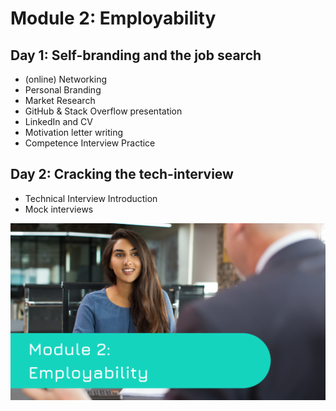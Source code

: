 # Module 2: Employability

## Day 1: Self-branding and the job search

* (online) Networking
* Personal Branding
* Market Research
* GitHub & Stack Overflow presentation
* LinkedIn and CV
* Motivation letter writing
* Competence Interview Practice&#x20;

## Day 2: Cracking the tech-interview

* Technical Interview Introduction
* Mock interviews

![](<../../../../.gitbook/assets/image (81).png>)
